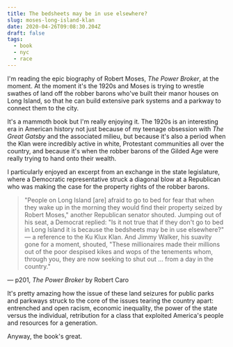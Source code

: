 ```yaml
---
title: The bedsheets may be in use elsewhere?
slug: moses-long-island-klan
date: 2020-04-26T09:08:30.204Z
draft: false
tags:
  - book
  - nyc
  - race
---
```


I'm reading the epic biography of Robert Moses, *The Power Broker*, at the moment. At the moment it's the 1920s and Moses is trying to wrestle swathes of land off the robber barons who've built their manor houses on Long Island, so that he can build extensive park systems and a parkway to connect them to the city.

It's a mammoth book but I'm really enjoying it. The 1920s is an interesting era in American history not just because of my teenage obsession with *The Great Gatsby* and the associated milieu, but because it's also a period when the Klan were incredibly active in white, Protestant communities all over the country, and because it's when the robber barons of the Gilded Age were really trying to hand onto their wealth.

I particularly enjoyed an excerpt from an exchange in the state legislature, where a Democratic representative struck a diagonal blow at a Republican who was making the case for the property rights of the robber barons.

> "People on Long Island \[are] afraid to go to bed for fear that when they wake up in the morning they would find their property seized by Robert Moses," another Republican senator shouted. Jumping out of his seat, a Democrat replied: "Is it not true that if they don't go to bed in Long Island it is because the bedsheets may be in use elsewhere?" — a reference to the Ku Klux Klan. And Jimmy Walker, his suavity gone for a moment, shouted, "These millionaires made their millions out of the poor despised kikes and wops of the tenements whom, through you, they are now seeking to shut out ... from a day in the country."

— p201, *The Power Broker* by Robert Caro

It's pretty amazing how the issue of these land seizures for public parks and parkways struck to the core of the issues tearing the country apart: entrenched and open racism, economic inequality, the power of the state versus the individual, retribution for a class that exploited America's people and resources for a generation.

Anyway, the book's great.